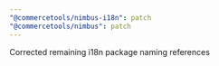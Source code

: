 ```yaml
---
"@commercetools/nimbus-i18n": patch
"@commercetools/nimbus": patch
---
```


Corrected remaining i18n package naming references
